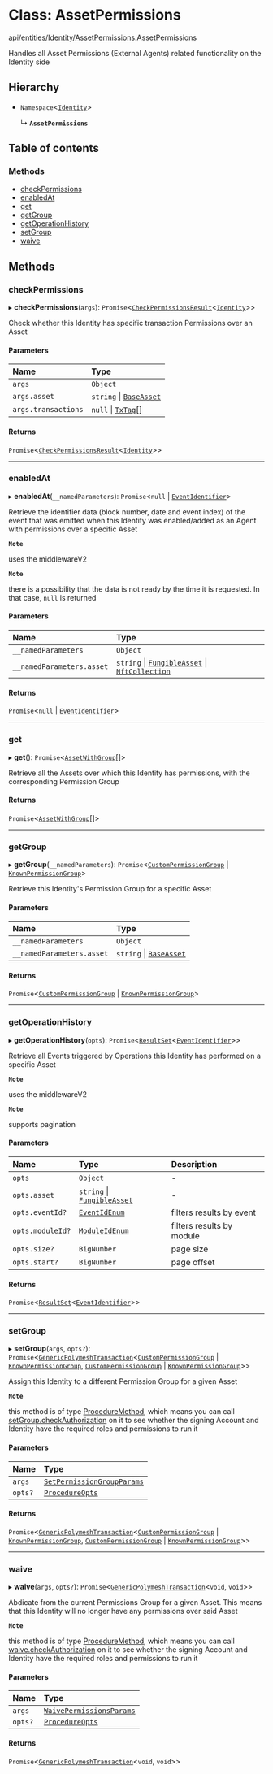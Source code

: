 # Class: AssetPermissions

[api/entities/Identity/AssetPermissions](../wiki/api.entities.Identity.AssetPermissions).AssetPermissions

Handles all Asset Permissions (External Agents) related functionality on the Identity side

## Hierarchy

- `Namespace`<[`Identity`](../wiki/api.entities.Identity.Identity)\>

  ↳ **`AssetPermissions`**

## Table of contents

### Methods

- [checkPermissions](../wiki/api.entities.Identity.AssetPermissions.AssetPermissions#checkpermissions)
- [enabledAt](../wiki/api.entities.Identity.AssetPermissions.AssetPermissions#enabledat)
- [get](../wiki/api.entities.Identity.AssetPermissions.AssetPermissions#get)
- [getGroup](../wiki/api.entities.Identity.AssetPermissions.AssetPermissions#getgroup)
- [getOperationHistory](../wiki/api.entities.Identity.AssetPermissions.AssetPermissions#getoperationhistory)
- [setGroup](../wiki/api.entities.Identity.AssetPermissions.AssetPermissions#setgroup)
- [waive](../wiki/api.entities.Identity.AssetPermissions.AssetPermissions#waive)

## Methods

### checkPermissions

▸ **checkPermissions**(`args`): `Promise`<[`CheckPermissionsResult`](../wiki/types.CheckPermissionsResult)<[`Identity`](../wiki/types.SignerType#identity)\>\>

Check whether this Identity has specific transaction Permissions over an Asset

#### Parameters

| Name | Type |
| :------ | :------ |
| `args` | `Object` |
| `args.asset` | `string` \| [`BaseAsset`](../wiki/api.entities.Asset.Base.BaseAsset.BaseAsset) |
| `args.transactions` | ``null`` \| [`TxTag`](../wiki/generated.types#txtag)[] |

#### Returns

`Promise`<[`CheckPermissionsResult`](../wiki/types.CheckPermissionsResult)<[`Identity`](../wiki/types.SignerType#identity)\>\>

___

### enabledAt

▸ **enabledAt**(`__namedParameters`): `Promise`<``null`` \| [`EventIdentifier`](../wiki/types.EventIdentifier)\>

Retrieve the identifier data (block number, date and event index) of the event that was emitted when this Identity was enabled/added as
  an Agent with permissions over a specific Asset

**`Note`**

 uses the middlewareV2

**`Note`**

 there is a possibility that the data is not ready by the time it is requested. In that case, `null` is returned

#### Parameters

| Name | Type |
| :------ | :------ |
| `__namedParameters` | `Object` |
| `__namedParameters.asset` | `string` \| [`FungibleAsset`](../wiki/api.entities.Asset.Fungible.FungibleAsset) \| [`NftCollection`](../wiki/api.entities.Asset.NonFungible.NftCollection.NftCollection) |

#### Returns

`Promise`<``null`` \| [`EventIdentifier`](../wiki/types.EventIdentifier)\>

___

### get

▸ **get**(): `Promise`<[`AssetWithGroup`](../wiki/types.AssetWithGroup)[]\>

Retrieve all the Assets over which this Identity has permissions, with the corresponding Permission Group

#### Returns

`Promise`<[`AssetWithGroup`](../wiki/types.AssetWithGroup)[]\>

___

### getGroup

▸ **getGroup**(`__namedParameters`): `Promise`<[`CustomPermissionGroup`](../wiki/api.entities.CustomPermissionGroup.CustomPermissionGroup) \| [`KnownPermissionGroup`](../wiki/api.entities.KnownPermissionGroup.KnownPermissionGroup)\>

Retrieve this Identity's Permission Group for a specific Asset

#### Parameters

| Name | Type |
| :------ | :------ |
| `__namedParameters` | `Object` |
| `__namedParameters.asset` | `string` \| [`BaseAsset`](../wiki/api.entities.Asset.Base.BaseAsset.BaseAsset) |

#### Returns

`Promise`<[`CustomPermissionGroup`](../wiki/api.entities.CustomPermissionGroup.CustomPermissionGroup) \| [`KnownPermissionGroup`](../wiki/api.entities.KnownPermissionGroup.KnownPermissionGroup)\>

___

### getOperationHistory

▸ **getOperationHistory**(`opts`): `Promise`<[`ResultSet`](../wiki/types.ResultSet)<[`EventIdentifier`](../wiki/types.EventIdentifier)\>\>

Retrieve all Events triggered by Operations this Identity has performed on a specific Asset

**`Note`**

 uses the middlewareV2

**`Note`**

 supports pagination

#### Parameters

| Name | Type | Description |
| :------ | :------ | :------ |
| `opts` | `Object` | - |
| `opts.asset` | `string` \| [`FungibleAsset`](../wiki/api.entities.Asset.Fungible.FungibleAsset) | - |
| `opts.eventId?` | [`EventIdEnum`](../wiki/types.EventIdEnum) | filters results by event |
| `opts.moduleId?` | [`ModuleIdEnum`](../wiki/types.ModuleIdEnum) | filters results by module |
| `opts.size?` | `BigNumber` | page size |
| `opts.start?` | `BigNumber` | page offset |

#### Returns

`Promise`<[`ResultSet`](../wiki/types.ResultSet)<[`EventIdentifier`](../wiki/types.EventIdentifier)\>\>

___

### setGroup

▸ **setGroup**(`args`, `opts?`): `Promise`<[`GenericPolymeshTransaction`](../wiki/types#genericpolymeshtransaction)<[`CustomPermissionGroup`](../wiki/api.entities.CustomPermissionGroup.CustomPermissionGroup) \| [`KnownPermissionGroup`](../wiki/api.entities.KnownPermissionGroup.KnownPermissionGroup), [`CustomPermissionGroup`](../wiki/api.entities.CustomPermissionGroup.CustomPermissionGroup) \| [`KnownPermissionGroup`](../wiki/api.entities.KnownPermissionGroup.KnownPermissionGroup)\>\>

Assign this Identity to a different Permission Group for a given Asset

**`Note`**

 this method is of type [ProcedureMethod](../wiki/types.ProcedureMethod), which means you can call [setGroup.checkAuthorization](../wiki/types.ProcedureMethod#checkauthorization)
  on it to see whether the signing Account and Identity have the required roles and permissions to run it

#### Parameters

| Name | Type |
| :------ | :------ |
| `args` | [`SetPermissionGroupParams`](../wiki/api.procedures.types.SetPermissionGroupParams) |
| `opts?` | [`ProcedureOpts`](../wiki/types.ProcedureOpts) |

#### Returns

`Promise`<[`GenericPolymeshTransaction`](../wiki/types#genericpolymeshtransaction)<[`CustomPermissionGroup`](../wiki/api.entities.CustomPermissionGroup.CustomPermissionGroup) \| [`KnownPermissionGroup`](../wiki/api.entities.KnownPermissionGroup.KnownPermissionGroup), [`CustomPermissionGroup`](../wiki/api.entities.CustomPermissionGroup.CustomPermissionGroup) \| [`KnownPermissionGroup`](../wiki/api.entities.KnownPermissionGroup.KnownPermissionGroup)\>\>

___

### waive

▸ **waive**(`args`, `opts?`): `Promise`<[`GenericPolymeshTransaction`](../wiki/types#genericpolymeshtransaction)<`void`, `void`\>\>

Abdicate from the current Permissions Group for a given Asset. This means that this Identity will no longer have any permissions over said Asset

**`Note`**

 this method is of type [ProcedureMethod](../wiki/types.ProcedureMethod), which means you can call [waive.checkAuthorization](../wiki/types.ProcedureMethod#checkauthorization)
  on it to see whether the signing Account and Identity have the required roles and permissions to run it

#### Parameters

| Name | Type |
| :------ | :------ |
| `args` | [`WaivePermissionsParams`](../wiki/api.procedures.types.WaivePermissionsParams) |
| `opts?` | [`ProcedureOpts`](../wiki/types.ProcedureOpts) |

#### Returns

`Promise`<[`GenericPolymeshTransaction`](../wiki/types#genericpolymeshtransaction)<`void`, `void`\>\>
